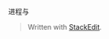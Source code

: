 进程与


> Written with [StackEdit](https://stackedit.io/).
<!--stackedit_data:
eyJoaXN0b3J5IjpbLTIwMDg2NzgxNzRdfQ==
-->